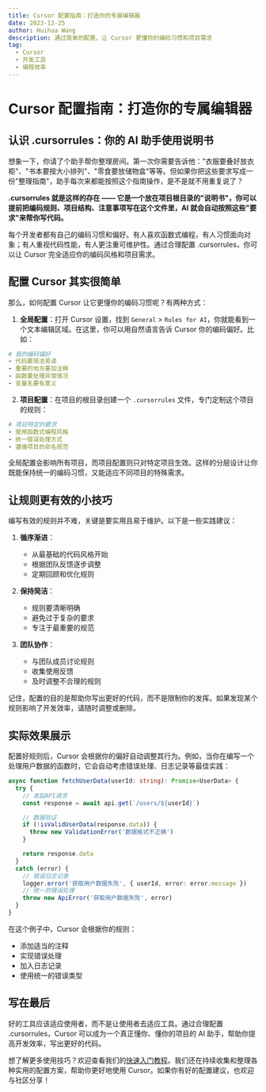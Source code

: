 ```yaml
---
title: Cursor 配置指南：打造你的专属编辑器
date: 2023-12-25
author: Huihua Wang
description: 通过简单的配置，让 Cursor 更懂你的编码习惯和项目需求
tag:
  - Cursor
  - 开发工具
  - 编程效率
---
```


# Cursor 配置指南：打造你的专属编辑器

## 认识 .cursorrules：你的 AI 助手使用说明书

想象一下，你请了个助手帮你整理房间。第一次你需要告诉他："衣服要叠好放衣柜"、"书本要按大小排列"、"零食要放储物盒"等等。但如果你把这些要求写成一份"整理指南"，助手每次来都能按照这个指南操作，是不是就不用重复说了？

**.cursorrules 就是这样的存在 —— 它是一个放在项目根目录的"说明书"，你可以提前把编码规则、项目结构、注意事项写在这个文件里，AI 就会自动按照这些"要求"来帮你写代码。**

每个开发者都有自己的编码习惯和偏好。有人喜欢函数式编程，有人习惯面向对象；有人重视代码性能，有人更注重可维护性。通过合理配置 .cursorrules，你可以让 Cursor 完全适应你的编码风格和项目需求。

## 配置 Cursor 其实很简单

那么，如何配置 Cursor 让它更懂你的编码习惯呢？有两种方式：

1. **全局配置**：打开 Cursor 设置，找到 `General` > `Rules for AI`，你就能看到一个文本编辑区域。在这里，你可以用自然语言告诉 Cursor 你的编码偏好。比如：

```yaml
# 我的编码偏好
- 代码要简洁易读
- 重要的地方要加注释
- 函数要处理异常情况
- 变量名要有意义
```

2. **项目配置**：在项目的根目录创建一个 `.cursorrules` 文件，专门定制这个项目的规则：

```yaml
# 项目特定的要求
- 使用函数式编程风格
- 统一错误处理方式
- 遵循项目的命名规范
```

全局配置会影响所有项目，而项目配置则只对特定项目生效。这样的分层设计让你既能保持统一的编码习惯，又能适应不同项目的特殊需求。

## 让规则更有效的小技巧

编写有效的规则并不难，关键是要实用且易于维护。以下是一些实践建议：

1. **循序渐进**：

   - 从最基础的代码风格开始
   - 根据团队反馈逐步调整
   - 定期回顾和优化规则

2. **保持简洁**：

   - 规则要清晰明确
   - 避免过于复杂的要求
   - 专注于最重要的规范

3. **团队协作**：
   - 与团队成员讨论规则
   - 收集使用反馈
   - 及时调整不合理的规则

记住，配置的目的是帮助你写出更好的代码，而不是限制你的发挥。如果发现某个规则影响了开发效率，请随时调整或删除。

## 实际效果展示

配置好规则后，Cursor 会根据你的偏好自动调整其行为。例如，当你在编写一个处理用户数据的函数时，它会自动考虑错误处理、日志记录等最佳实践：

```typescript
async function fetchUserData(userId: string): Promise<UserData> {
  try {
    // 发起API请求
    const response = await api.get(`/users/${userId}`)

    // 数据验证
    if (!isValidUserData(response.data)) {
      throw new ValidationError('数据格式不正确')
    }

    return response.data
  }
  catch (error) {
    // 错误日志记录
    logger.error('获取用户数据失败', { userId, error: error.message })
    // 统一的错误处理
    throw new ApiError('获取用户数据失败', error)
  }
}
```

在这个例子中，Cursor 会根据你的规则：

- 添加适当的注释
- 实现错误处理
- 加入日志记录
- 使用统一的错误类型

## 写在最后

好的工具应该适应使用者，而不是让使用者去适应工具。通过合理配置 .cursorrules，Cursor 可以成为一个真正懂你、懂你的项目的 AI 助手，帮助你提高开发效率，写出更好的代码。

想了解更多使用技巧？欢迎查看我们的[快速入门教程](./cursor-quick-start)。我们还在持续收集和整理各种实用的配置方案，帮助你更好地使用 Cursor。如果你有好的配置建议，也欢迎与社区分享！
